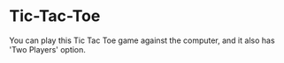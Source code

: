 # Tic-Tac-Toe
You can play this Tic Tac Toe game against the computer, and it also has 'Two Players' option.
